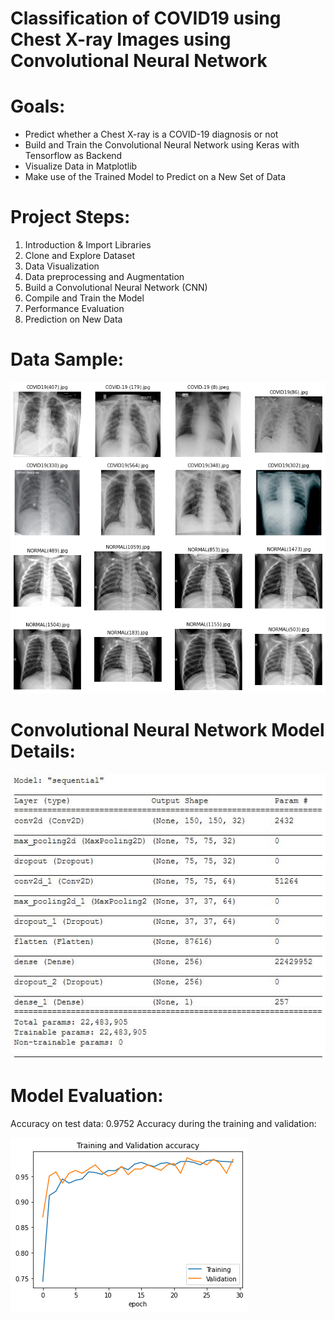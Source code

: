 # Classification of COVID19 using Chest X-ray Images using Convolutional Neural Network

Goals:
======
* Predict whether a Chest X-ray is a COVID-19 diagnosis or not
* Build and Train the Convolutional Neural Network using Keras with Tensorflow as Backend
* Visualize Data in Matplotlib
* Make use of the Trained Model to Predict on a New Set of Data

Project Steps:
======
1. Introduction & Import Libraries
2. Clone and Explore Dataset 
3. Data Visualization
4. Data preprocessing and Augmentation
5. Build a Convolutional Neural Network (CNN)
6. Compile and Train the Model
7. Performance Evaluation
8. Prediction on New Data

Data Sample:
=====

![Data Sample](/images/sample_data.png)

Convolutional Neural Network Model Details:
========
![CNN Model](/images/model_details_cnn.jpg)

Model Evaluation:
====
Accuracy on test data: 0.9752
Accuracy during the training and validation: 

![accuracy of training and validation](/images/training_accuracy.png)
